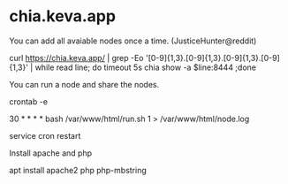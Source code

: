 # chia.keva.app


You can add all avaiable nodes once a time. (JusticeHunter@reddit)

curl https://chia.keva.app/ | grep -Eo '[0-9]{1,3}\.[0-9]{1,3}\.[0-9]{1,3}\.[0-9]{1,3}' | while read line; do timeout 5s chia show -a $line:8444 ;done

You can run a node and share the nodes.

crontab -e

30 * * * * bash /var/www/html/run.sh 1 > /var/www/html/node.log

service cron restart

Install apache and php

apt install apache2 php php-mbstring
